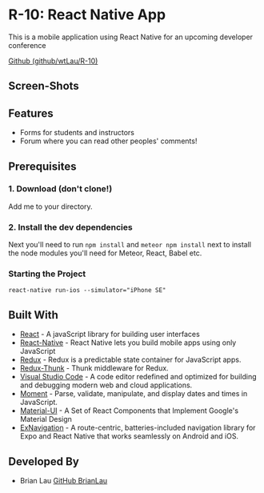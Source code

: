 # R-10: React Native App

This is a mobile application using React Native for an upcoming developer conference

[Github (github/wtLau/R-10)](https://github.com/wtLau/R-10)

## Screen-Shots

<!-- TODO -->

## Features

- Forms for students and instructors
- Forum where you can read other peoples' comments!

## Prerequisites

### 1. Download (don't clone!)

Add me to your directory.

### 2. Install the dev dependencies

Next you'll need to run `npm install` and `meteor npm install` next to install the node modules you'll need for Meteor, React, Babel etc.

### Starting the Project

```react-native run-ios --simulator="iPhone SE"```

## Built With

- [React](https://facebook.github.io/react/) - A javaScript library for building user interfaces
- [React-Native](https://facebook.github.io/react-native/) - React Native lets you build mobile apps using only JavaScript
- [Redux](http://redux.js.org/) - Redux is a predictable state container for JavaScript apps.
- [Redux-Thunk](https://github.com/gaearon/redux-thunk) - Thunk middleware for Redux.
- [Visual Studio Code](https://code.visualstudio.com/) - A code editor redefined and optimized for building and debugging modern web and cloud applications.
- [Moment](https://momentjs.com/) - Parse, validate, manipulate, and display dates and times in JavaScript.
- [Material-UI](http://www.material-ui.com/#/) - A Set of React Components that Implement Google's Material Design
- [ExNavigation](https://github.com/expo/ex-navigation#installation) - A route-centric, batteries-included navigation library for Expo and React Native that works seamlessly on Android and iOS.


## Developed By

- Brian Lau [GitHub BrianLau](https://github.com/wtLau)